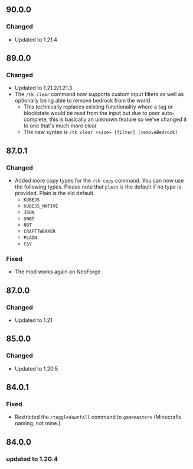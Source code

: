## 90.0.0

### Changed

- Updated to 1.21.4

## 89.0.0

### Changed

- Updated to 1.21.2/1.21.3
- The `/tk clear` command now supports custom input filters as well as optionally being able to remove bedrock from the world
  - This technically replaces existing functionality where a tag or blockstate would be read from the input but due to poor auto-complete, this is basically an unknown feature so we've changed it to one that's much more clear
  - The new syntax is `/tk clear <size> [filter] [removeBedrock]`

## 87.0.1

### Changed

- Added more copy types for the `/tk copy` command. You can now use the following types. Please note that `plain` is the default if no type is provided. Plain is the old default.
  - `KUBEJS`
  - `KUBEJS_NATIVE`
  - `JSON`
  - `SNBT`
  - `NBT`
  - `CRAFTTWEAKER`
  - `PLAIN`
  - `CSV`

### Fixed

- The mod works again on NeoForge

## 87.0.0

### Changed

- Updated to 1.21

## 85.0.0

### Changed

- Updated to 1.20.5

## 84.0.1

### Fixed

- Restricted the `/toggledownfall` command to `gamemasters` (Minecrafts naming, not mine.)

## 84.0.0

### updated to 1.20.4
